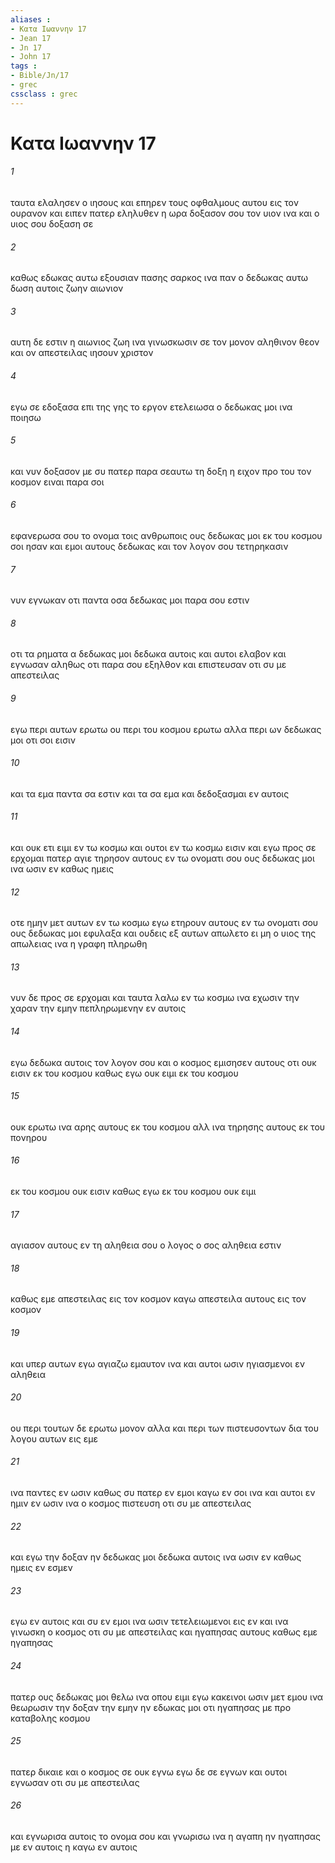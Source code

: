 ```yaml
---
aliases : 
- Κατα Iωαννην 17
- Jean 17
- Jn 17
- John 17
tags : 
- Bible/Jn/17
- grec
cssclass : grec
---
```


# Κατα Iωαννην 17

###### 1
ταυτα ελαλησεν ο ιησους και επηρεν τους οφθαλμους αυτου εις τον ουρανον και ειπεν πατερ εληλυθεν η ωρα δοξασον σου τον υιον ινα και ο υιος σου δοξαση σε
###### 2
καθως εδωκας αυτω εξουσιαν πασης σαρκος ινα παν ο δεδωκας αυτω δωση αυτοις ζωην αιωνιον
###### 3
αυτη δε εστιν η αιωνιος ζωη ινα γινωσκωσιν σε τον μονον αληθινον θεον και ον απεστειλας ιησουν χριστον
###### 4
εγω σε εδοξασα επι της γης το εργον ετελειωσα ο δεδωκας μοι ινα ποιησω
###### 5
και νυν δοξασον με συ πατερ παρα σεαυτω τη δοξη η ειχον προ του τον κοσμον ειναι παρα σοι
###### 6
εφανερωσα σου το ονομα τοις ανθρωποις ους δεδωκας μοι εκ του κοσμου σοι ησαν και εμοι αυτους δεδωκας και τον λογον σου τετηρηκασιν
###### 7
νυν εγνωκαν οτι παντα οσα δεδωκας μοι παρα σου εστιν
###### 8
οτι τα ρηματα α δεδωκας μοι δεδωκα αυτοις και αυτοι ελαβον και εγνωσαν αληθως οτι παρα σου εξηλθον και επιστευσαν οτι συ με απεστειλας
###### 9
εγω περι αυτων ερωτω ου περι του κοσμου ερωτω αλλα περι ων δεδωκας μοι οτι σοι εισιν
###### 10
και τα εμα παντα σα εστιν και τα σα εμα και δεδοξασμαι εν αυτοις
###### 11
και ουκ ετι ειμι εν τω κοσμω και ουτοι εν τω κοσμω εισιν και εγω προς σε ερχομαι πατερ αγιε τηρησον αυτους εν τω ονοματι σου ους δεδωκας μοι ινα ωσιν εν καθως ημεις
###### 12
οτε ημην μετ αυτων εν τω κοσμω εγω ετηρουν αυτους εν τω ονοματι σου ους δεδωκας μοι εφυλαξα και ουδεις εξ αυτων απωλετο ει μη ο υιος της απωλειας ινα η γραφη πληρωθη
###### 13
νυν δε προς σε ερχομαι και ταυτα λαλω εν τω κοσμω ινα εχωσιν την χαραν την εμην πεπληρωμενην εν αυτοις
###### 14
εγω δεδωκα αυτοις τον λογον σου και ο κοσμος εμισησεν αυτους οτι ουκ εισιν εκ του κοσμου καθως εγω ουκ ειμι εκ του κοσμου
###### 15
ουκ ερωτω ινα αρης αυτους εκ του κοσμου αλλ ινα τηρησης αυτους εκ του πονηρου
###### 16
εκ του κοσμου ουκ εισιν καθως εγω εκ του κοσμου ουκ ειμι
###### 17
αγιασον αυτους εν τη αληθεια σου ο λογος ο σος αληθεια εστιν
###### 18
καθως εμε απεστειλας εις τον κοσμον καγω απεστειλα αυτους εις τον κοσμον
###### 19
και υπερ αυτων εγω αγιαζω εμαυτον ινα και αυτοι ωσιν ηγιασμενοι εν αληθεια
###### 20
ου περι τουτων δε ερωτω μονον αλλα και περι των πιστευσοντων δια του λογου αυτων εις εμε
###### 21
ινα παντες εν ωσιν καθως συ πατερ εν εμοι καγω εν σοι ινα και αυτοι εν ημιν εν ωσιν ινα ο κοσμος πιστευση οτι συ με απεστειλας
###### 22
και εγω την δοξαν ην δεδωκας μοι δεδωκα αυτοις ινα ωσιν εν καθως ημεις εν εσμεν
###### 23
εγω εν αυτοις και συ εν εμοι ινα ωσιν τετελειωμενοι εις εν και ινα γινωσκη ο κοσμος οτι συ με απεστειλας και ηγαπησας αυτους καθως εμε ηγαπησας
###### 24
πατερ ους δεδωκας μοι θελω ινα οπου ειμι εγω κακεινοι ωσιν μετ εμου ινα θεωρωσιν την δοξαν την εμην ην εδωκας μοι οτι ηγαπησας με προ καταβολης κοσμου
###### 25
πατερ δικαιε και ο κοσμος σε ουκ εγνω εγω δε σε εγνων και ουτοι εγνωσαν οτι συ με απεστειλας
###### 26
και εγνωρισα αυτοις το ονομα σου και γνωρισω ινα η αγαπη ην ηγαπησας με εν αυτοις η καγω εν αυτοις
